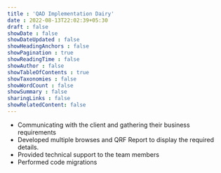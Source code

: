 ```yaml
---
title : 'QAD Implementation Dairy'
date : 2022-08-13T22:02:39+05:30
draft : false
showDate : false
showDateUpdated : false
showHeadingAnchors : false
showPagination : true
showReadingTime : false
showAuthor : false
showTableOfContents : true
showTaxonomies : false 
showWordCount : false
showSummary : false
sharingLinks : false
showRelatedContent: false
---
```


- Communicating with the client and gathering their business requirements
- Developed multiple browses and QRF Report to display the required details.
- Provided technical support to the team members 
- Performed code migrations
